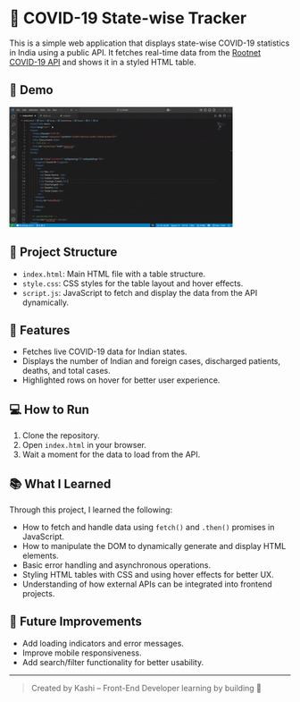 # 🦠 COVID-19 State-wise Tracker

This is a simple web application that displays state-wise COVID-19 statistics in India using a public API. It fetches real-time data from the [Rootnet COVID-19 API](https://api.rootnet.in/covid19-in/stats/latest) and shows it in a styled HTML table.

## 🎥 Demo

![COVID Tracker Demo](JS-EXAM/exam.gif)

## 📁 Project Structure

- `index.html`: Main HTML file with a table structure.
- `style.css`: CSS styles for the table layout and hover effects.
- `script.js`: JavaScript to fetch and display the data from the API dynamically.

## 🚀 Features

- Fetches live COVID-19 data for Indian states.
- Displays the number of Indian and foreign cases, discharged patients, deaths, and total cases.
- Highlighted rows on hover for better user experience.

## 💻 How to Run

1. Clone the repository.
2. Open `index.html` in your browser.
3. Wait a moment for the data to load from the API.

## 📚 What I Learned

Through this project, I learned the following:

- How to fetch and handle data using `fetch()` and `.then()` promises in JavaScript.
- How to manipulate the DOM to dynamically generate and display HTML elements.
- Basic error handling and asynchronous operations.
- Styling HTML tables with CSS and using hover effects for better UX.
- Understanding of how external APIs can be integrated into frontend projects.

## 🧠 Future Improvements

- Add loading indicators and error messages.
- Improve mobile responsiveness.
- Add search/filter functionality for better usability.

---

> Created by Kashi – Front-End Developer learning by building 🚀
